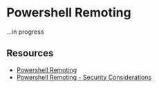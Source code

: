 # Powershell Remoting

...in progress

## Resources

* [Powershell Remoting](https://learn.microsoft.com/en-us/powershell/scripting/learn/ps101/08-powershell-remoting?view=powershell-7.5)
* [Powershell Remoting - Security Considerations](https://learn.microsoft.com/en-us/powershell/scripting/security/remoting/winrm-security?view=powershell-7.5)
